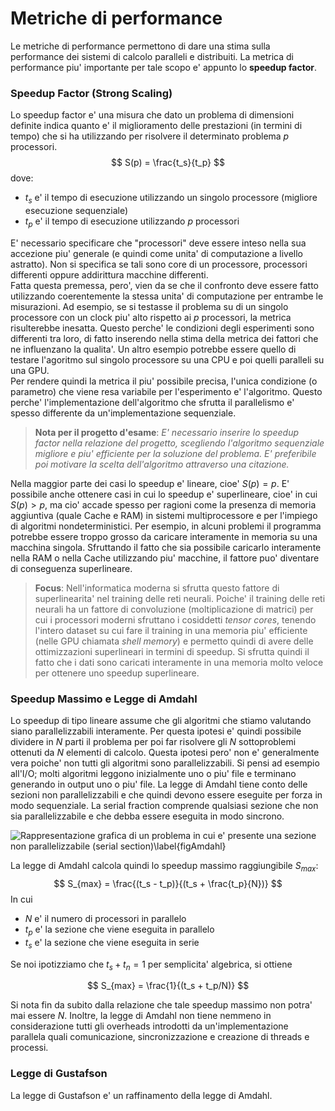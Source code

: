 # Metriche di performance
Le metriche di performance permettono di dare una stima sulla performance dei sistemi di calcolo
paralleli e distribuiti. La metrica di performance piu' importante per tale scopo e' appunto lo
**speedup factor**.

### Speedup Factor (Strong Scaling)
Lo speedup factor e' una misura che dato un problema di dimensioni definite indica quanto e' il
miglioramento delle prestazioni (in termini di tempo) che si ha utilizzando per risolvere il
determinato problema $p$ processori. 
$$
S(p) = \frac{t_s}{t_p}
$$
dove:

* $t_s$ e' il tempo di esecuzione utilizzando un singolo processore (migliore esecuzione
  sequenziale)
* $t_p$ e' il tempo di esecuzione utilizzando $p$ processori

E' necessario specificare che "processori" deve essere inteso nella sua accezione piu' generale (e
quindi come unita' di computazione a livello astratto). Non si specifica se tali sono core di un
processore, processori differenti oppure addirittura macchine differenti.  
Fatta questa premessa, pero', vien da se che il confronto deve essere fatto utilizzando
coerentemente la stessa unita' di computazione per entrambe le misurazioni. Ad esempio, se si
testasse il problema su di un singolo processore con un clock piu' alto rispetto ai $p$ processori,
la metrica risulterebbe inesatta.  Questo perche' le condizioni degli esperimenti sono differenti
tra loro, di fatto inserendo nella stima della metrica dei fattori che ne influenzano la qualita'.
Un altro esempio potrebbe essere quello di testare l'agoritmo sul singolo processore su una CPU e
poi quelli paralleli su una GPU.  
Per rendere quindi la metrica il piu' possibile precisa, l'unica condizione (o parametro) che viene
resa variabile per l'esperimento e' l'algoritmo. Questo perche' l'implementazione dell'algoritmo che
sfrutta il parallelismo e' spesso differente da un'implementazione sequenziale.

>**Nota per il progetto d'esame**: *E' necessario inserire lo speedup factor nella relazione del
>progetto, scegliendo l'algoritmo sequenziale migliore e piu' efficiente per la soluzione del
>problema.  E' preferibile poi motivare la scelta dell'algoritmo attraverso una citazione.*

Nella maggior parte dei casi lo speedup e' lineare, cioe' $S(p)=p$. E' possibile anche ottenere casi
in cui lo speedup e' superlineare, cioe' in cui $S(p)>p$, ma cio' accade spesso per ragioni come la
presenza di memoria aggiuntiva (quale Cache e RAM) in sistemi multiprocessore e per l'impiego di
algoritmi nondeterministici. 
Per esempio, in alcuni problemi il programma potrebbe essere troppo grosso da caricare interamente
in memoria su una macchina singola. Sfruttando il fatto che sia possibile caricarlo interamente
nella RAM o nella Cache utilizzando piu' macchine, il fattore puo' diventare di conseguenza
superlineare.

>**Focus**: Nell'informatica moderna si sfrutta questo fattore di superlinearita' nel training delle
>reti neurali. Poiche' il training delle reti neurali ha un fattore di convoluzione (moltiplicazione
>di matrici) per cui i processori moderni sfruttano i cosiddetti *tensor cores*, tenendo l'intero
>dataset su cui fare il training in una memoria piu' efficiente (nelle GPU chiamata *shell memory*) e
>permetto quindi di avere delle ottimizzazioni superlineari in termini di speedup.  Si sfrutta quindi
>il fatto che i dati sono caricati interamente in una memoria molto veloce per ottenere uno speedup
>superlineare. 

### Speedup Massimo e Legge di Amdahl
Lo speedup di tipo lineare assume che gli algoritmi che stiamo valutando siano
parallelizzabili interamente. Per questa ipotesi e' quindi possibile dividere in $N$ parti il
problema per poi far risolvere gli $N$ sottoproblemi ottenuti da $N$ elementi di calcolo.  Questa
ipotesi pero' non e' generalmente vera poiche' non tutti gli algoritmi sono parallelizzabili.  Si
pensi ad esempio all'I/O; molti algoritmi leggono inizialmente uno o piu' file e terminano generando
in output uno o piu' file. 
La legge di Amdahl tiene conto delle sezioni non parallelizzabili e che quindi devono essere
eseguite per forza in modo sequenziale. La serial fraction comprende qualsiasi sezione che non sia
parallelizzabile e che debba essere eseguita in modo sincrono. 

![Rappresentazione grafica di un problema in cui e' presente una sezione non parallelizzabile
(*serial section*)\label{figAmdahl}](img/1_amdahl.png)

La legge di Amdahl calcola quindi lo speedup massimo raggiungibile $S_{max}$:
$$
S_{max} = \frac{(t_s - t_p)}{(t_s + \frac{t_p}{N})}
$$
In cui

* $N$ e' il numero di processori in parallelo
* $t_p$ e' la sezione che viene eseguita in parallelo
* $t_s$ e' la sezione che viene eseguita in serie

Se noi ipotizziamo che $t_s + t_n = 1$ per semplicita' algebrica, si ottiene

$$
S_{max} = \frac{1}{(t_s + t_p/N)}
$$

Si nota fin da subito dalla relazione che tale speedup massimo non potra' mai essere $N$. Inoltre,
la legge di Amdahl non tiene nemmeno in considerazione tutti gli overheads introdotti da
un'implementazione parallela quali comunicazione, sincronizzazione e creazione di threads e processi.

### Legge di Gustafson
La legge di Gustafson e' un raffinamento della legge di Amdahl. 
